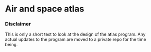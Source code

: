 # Air and space atlas

### Disclaimer
This is only a short test to look at the design of the atlas program. Any actual updates to the program are moved to a private repo for the time being.
